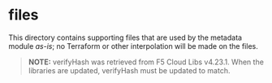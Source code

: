 # files

This directory contains supporting files that are used by the metadata module
*as-is*; no Terraform or other interpolation will be made on the files.

> **NOTE:** verifyHash was retrieved from F5 Cloud Libs v4.23.1. When the libraries
> are updated, verifyHash must be updated to match.
